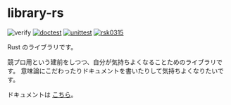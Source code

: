 # library-rs

![verify](https://github.com/rsk0315/library-rs/workflows/verify/badge.svg)
[![doctest](https://github.com/rsk0315/library-rs/workflows/doctest/badge.svg)](https://rsk0315.github.io/library-rs/nekolib/)
[![unittest](https://github.com/rsk0315/library-rs/actions/workflows/unit_test.yml/badge.svg)](https://github.com/rsk0315/library-rs/actions/workflows/unit_test.yml)
[![rsk0315](https://img.shields.io/endpoint?url=https%3A%2F%2Fatcoder-badges.now.sh%2Fapi%2Fatcoder%2Fjson%2Frsk0315)](https://atcoder.jp/users/rsk0315)

Rust のライブラリです。

競プロ用という建前をしつつ、自分が気持ちよくなることためのライブラリです。
意味論にこだわったりドキュメントを書いたりして気持ちよくなりたいです。

ドキュメントは [こちら](https://rsk0315.github.io/library-rs/nekolib/)。
